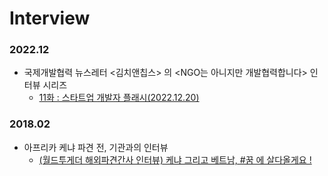 # Interview

### 2022.12

* 국제개발협력 뉴스레터 <김치앤칩스> 의 \<NGO는 아니지만 개발협력합니다> 인터뷰 시리즈&#x20;
  * [11화 : 스타트업 개발자 플래시(2022.12.20)](https://0044.notion.site/11-2022-12-20-d48fd574aa5146508df69b0690a639c3)

### 2018.02&#x20;

* 아프리카 케냐 파견 전, 기관과의 인터뷰&#x20;
  * [(월드투게더 해외파견간사 인터뷰) 케냐 그리고 베트남, #꿈 에 살다올게요 !](https://m.blog.naver.com/PostView.naver?isHttpsRedirect=true\&blogId=wtngo\&logNo=221203337899)
